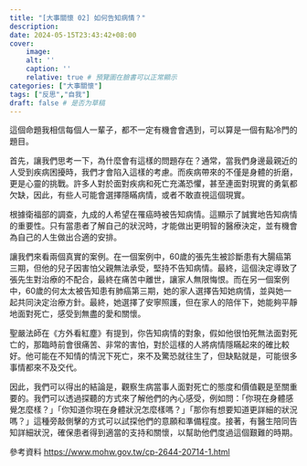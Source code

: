 ```yaml
---
title: "[大事關懷 02] 如何告知病情？"
description: 
date: 2024-05-15T23:43:42+08:00
cover:
    image:
    alt: ''
    caption: ''
    relative: true # 預覽圖在臉書可以正常顯示
categories: ["大事關懷"]
tags: ["反思","自我"]
draft: false # 是否为草稿
---
```


這個命題我相信每個人一輩子，都不一定有機會會遇到，可以算是一個有點冷門的題目。

首先，讓我們思考一下，為什麼會有這樣的問題存在？通常，當我們身邊最親近的人受到疾病困擾時，我們才會陷入這樣的考慮。而疾病帶來的不僅是身體的折磨，更是心靈的挑戰。許多人對於面對疾病和死亡充滿恐懼，甚至連面對現實的勇氣都欠缺，因此，有些人可能會選擇隱瞞病情，或者不敢直視這個現實。

根據衛福部的調查，九成的人希望在罹癌時被告知病情。這顯示了誠實地告知病情的重要性。只有當患者了解自己的狀況時，才能做出更明智的醫療決定，並有機會為自己的人生做出合適的安排。

讓我們來看兩個真實的案例。在一個案例中，60歲的張先生被診斷患有大腸癌第三期，但他的兒子因害怕父親無法承受，堅持不告知病情。最終，這個決定導致了張先生對治療的不配合，最終在痛苦中離世，讓家人無限悔恨。而在另一個案例中，60歲的何太太被告知患有肺癌第三期，她的家人選擇告知她病情，並與她一起共同決定治療方針。最終，她選擇了安寧照護，但在家人的陪伴下，她能夠平靜地面對死亡，感受到無盡的愛和關懷。

聖嚴法師在《方外看紅塵》有提到，你告知病情的對象，假如他很怕死無法面對死亡的，那臨時前會很痛苦、非常的害怕，對於這樣的人將病情隱瞞起來的確比較好。他可能在不知情的情況下死亡，來不及驚恐就往生了，但缺點就是，可能很多事情都來不及交代。

因此，我們可以得出的結論是，觀察生病當事人面對死亡的態度和價值觀是至關重要的。我們可以透過探聽的方式來了解他們的內心感受，例如問：「你現在身體感覺怎麼樣？」「你知道你現在身體狀況怎麼樣嗎？」「那你有想要知道更詳細的狀況嗎？」這種旁敲側擊的方式可以試探他們的意願和準備程度。接著，有醫生陪同告知詳細狀況，確保患者得到適當的支持和關懷，以幫助他們度過這個艱難的時期。

參考資料
https://www.mohw.gov.tw/cp-2644-20714-1.html